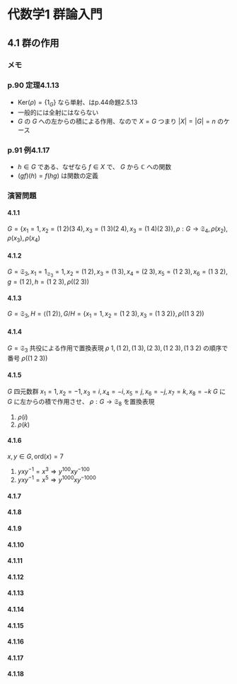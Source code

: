 # 代数学1 群論入門

## 4.1 群の作用

### メモ

### p.90 定理4.1.13

* $\mathrm{Ker}(\rho)=\{1_G\}$ なら単射、はp.44命題2.5.13
* 一般的には全射にはならない
* $G$ の $G$ への左からの積による作用、なので $X=G$ つまり $|X|=|G|=n$ のケース

### p.91 例4.1.17

* $h\in G$ である、なぜなら $f\in X$ で、 $G$ から $\mathbb{C}$ への関数
* $(gf)(h)=f(hg)$ は関数の定義

### 演習問題

#### 4.1.1

$G=\{x_1=1,x_2=(1\;2)(3\;4),x_3=(1\;3)(2\;4),x_3=(1\;4)(2\;3)\}, \rho:G\rightarrow \mathfrak{S}_4, \rho(x_2),\rho(x_3),\rho(x_4)$

#### 4.1.2

$G=\mathfrak{S}_3, x_1=1_{\mathfrak{S}_3}=1, x_2=(1\;2), x_3=(1\;3), x_4=(2\;3), x_5=(1\;2\;3), x_6=(1\;3\;2), g=(1\;2), h=(1\;2\;3), \rho((2\;3))$

#### 4.1.3

$G=\mathfrak{S}_3,H=\langle(1\;2)\rangle,G/H=\{x_1=1,x_2=(1\;2\;3),x_3=(1\;3\;2)\},\rho((1\;3\;2))$

#### 4.1.4

$G=\mathfrak{S}_3$ 共役による作用で置換表現 $\rho$
$1,(1\;2),(1\;3),(2\;3),(1\;2\;3),(1\;3\;2)$ の順序で番号
$\rho((1\;2\;3))$

#### 4.1.5

$G$ 四元数群 $x_1=1, x_2=-1, x_3=i, x_4=-i, x_5=j, x_6=-j, x_7=k, x_8=-k$
$G$ に $G$ に左からの積で作用させ、 $\rho:G\rightarrow\mathfrak{S}_8$ を置換表現

1. $\rho(i)$
2. $\rho(k)$

#### 4.1.6

$x,y\in G, \mathrm{ord}(x)=7$

1. $yxy^{-1}=x^3\Rightarrow y^{100}xy^{-100}$
2. $yxy^{-1}=x^5\Rightarrow y^{1000}xy^{-1000}$

#### 4.1.7

#### 4.1.8

#### 4.1.9

#### 4.1.10

#### 4.1.11

#### 4.1.12

#### 4.1.13

#### 4.1.14

#### 4.1.15

#### 4.1.16

#### 4.1.17

#### 4.1.18
